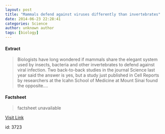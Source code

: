 ```yaml
---
layout: post
title: "Mammals defend against viruses differently than invertebrates"
date: 2014-06-23 22:28:41
categories: Science
author: unknown author
tags: [biology]
---
```



#### Extract
>Biologists have long wondered if mammals share the elegant system used by insects, bacteria and other invertebrates to defend against viral infection. Two back-to-back studies in the journal Science last year said the answer is yes, but a study just published in Cell Reports by researchers at the Icahn School of Medicine at Mount Sinai found the opposite....

#### Factsheet
>factsheet unavailable

[Visit Link](http://phys.org/news322766843.html)

id:    3723



